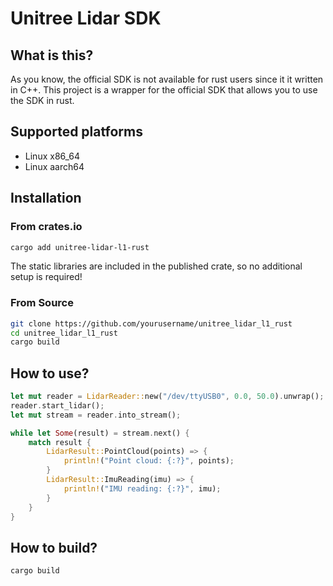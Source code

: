 # Unitree Lidar SDK

## What is this?

As you know, the official SDK is not available for rust users since it it written in C++. This project is a wrapper for the official SDK that allows you to use the SDK in rust.

## **Supported platforms**

- Linux x86_64
- Linux aarch64

## Installation

### From crates.io

```bash
cargo add unitree-lidar-l1-rust
```

The static libraries are included in the published crate, so no additional setup is required!

### From Source

```bash
git clone https://github.com/yourusername/unitree_lidar_l1_rust
cd unitree_lidar_l1_rust
cargo build
```

## How to use?

```rust
let mut reader = LidarReader::new("/dev/ttyUSB0", 0.0, 50.0).unwrap();
reader.start_lidar();
let mut stream = reader.into_stream();

while let Some(result) = stream.next() {
    match result {
        LidarResult::PointCloud(points) => {
            println!("Point cloud: {:?}", points);
        }
        LidarResult::ImuReading(imu) => {
            println!("IMU reading: {:?}", imu);
        }
    }
}
```

## How to build?

```bash
cargo build
```
